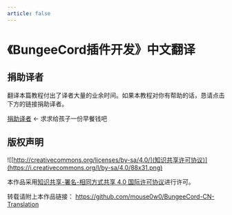```yaml
---
article: false
---
```

# 《BungeeCord插件开发》中文翻译

## 捐助译者
翻译本篇教程付出了译者大量的业余时间。如果本教程对你有帮助的话，恳请点击下方的链接捐助译者。

[捐助译者](https://afdian.net/@mouse) ← 求求给孩子一份早餐钱吧

## 版权声明
![[http://creativecommons.org/licenses/by-sa/4.0/](知识共享许可协议)](https://i.creativecommons.org/l/by-sa/4.0/88x31.png)

本作品采用[知识共享-署名-相同方式共享 4.0 国际许可协议](http://creativecommons.org/licenses/by-sa/4.0/)进行许可。

转载请附上本作品链接： https://github.com/mouse0w0/BungeeCord-CN-Translation
